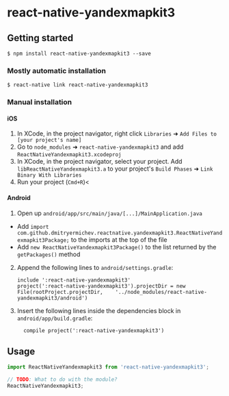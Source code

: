 # react-native-yandexmapkit3

## Getting started

`$ npm install react-native-yandexmapkit3 --save`

### Mostly automatic installation

`$ react-native link react-native-yandexmapkit3`

### Manual installation


#### iOS

1. In XCode, in the project navigator, right click `Libraries` ➜ `Add Files to [your project's name]`
2. Go to `node_modules` ➜ `react-native-yandexmapkit3` and add `ReactNativeYandexmapkit3.xcodeproj`
3. In XCode, in the project navigator, select your project. Add `libReactNativeYandexmapkit3.a` to your project's `Build Phases` ➜ `Link Binary With Libraries`
4. Run your project (`Cmd+R`)<

#### Android

1. Open up `android/app/src/main/java/[...]/MainApplication.java`
  - Add `import com.github.dmitryermichev.reactnative.yandexmapkit3.ReactNativeYandexmapkit3Package;` to the imports at the top of the file
  - Add `new ReactNativeYandexmapkit3Package()` to the list returned by the `getPackages()` method
2. Append the following lines to `android/settings.gradle`:
  	```
  	include ':react-native-yandexmapkit3'
  	project(':react-native-yandexmapkit3').projectDir = new File(rootProject.projectDir, 	'../node_modules/react-native-yandexmapkit3/android')
  	```
3. Insert the following lines inside the dependencies block in `android/app/build.gradle`:
  	```
      compile project(':react-native-yandexmapkit3')
  	```


## Usage
```javascript
import ReactNativeYandexmapkit3 from 'react-native-yandexmapkit3';

// TODO: What to do with the module?
ReactNativeYandexmapkit3;
```
